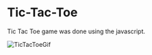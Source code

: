 # Tic-Tac-Toe
Tic Tac Toe game was done using the javascript.

![TicTacToeGif](https://user-images.githubusercontent.com/37892718/59689596-8c69ad00-91fd-11e9-8e62-ad72df252789.gif)
